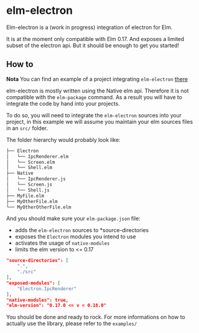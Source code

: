 # elm-electron

Elm-electron is a (work in progress) integration of electron for Elm.

It is at the moment only compatible with Elm 0.17. And exposes a limited subset of the electron api. But it should be enough to get you started!

## How to

**Nota** You can find an example of a project integrating `elm-electron` [there](https://github.com/oleiade/patron)

elm-electron is mostly written using the Native elm api. Therefore it is not compatible with the `elm-package` command. As a result you will have to integrate the code by hand into your projects.

To do so, you will need to integrate the `elm-electron` sources into your project, in this example we will assume you maintain your elm sources files in an `src/` folder.

The folder hierarchy would probably look like:

```bash
├── Electron
│   └── IpcRenderer.elm
│   └── Screen.elm
│   └── Shell.elm
├── Native
│   └── IpcRenderer.js
│   └── Screen.js
│   └── Shell.js
├── MyFile.elm
├── MyOtherFile.elm
└── MyOtherOtherFile.elm
```

And you should make sure your `elm-package.json` file:
*   adds the `elm-electron` sources to *source-directories
*   exposes the `Electron` modules you intend to use
*   activates the usage of `native-modules`
*   limits the elm version to <= 0.17

```json
"source-directories": [
    ".",
    "./src"
],
"exposed-modules": [
    "Electron.IpcRenderer"
],
"native-modules": true,
"elm-version": "0.17.0 <= v < 0.18.0"
```

You should be done and ready to rock. For more informations on how to actually use the library, please refer to the `examples/`
